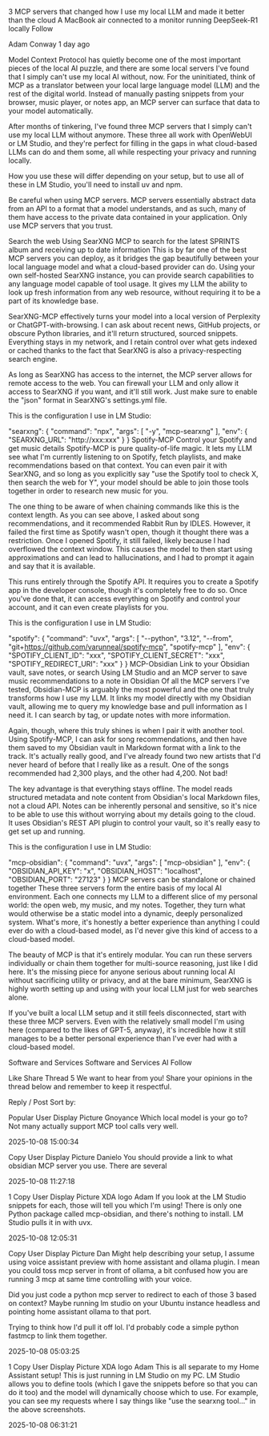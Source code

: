 
3 MCP servers that changed how I use my local LLM and made it better than the cloud
A MacBook air connected to a monitor running DeepSeek-R1 locally
Follow

Adam Conway
1 day ago

Model Context Protocol has quietly become one of the most important pieces of the local AI puzzle, and there are some local servers I've found that I simply can't use my local AI without, now. For the uninitiated, think of MCP as a translator between your local large language model (LLM) and the rest of the digital world. Instead of manually pasting snippets from your browser, music player, or notes app, an MCP server can surface that data to your model automatically.

After months of tinkering, I've found three MCP servers that I simply can't use my local LLM without anymore. These three all work with OpenWebUI or LM Studio, and they're perfect for filling in the gaps in what cloud-based LLMs can do and them some, all while respecting your privacy and running locally.

How you use these will differ depending on your setup, but to use all of these in LM Studio, you'll need to install uv and npm.

Be careful when using MCP servers. MCP servers essentially abstract data from an API to a format that a model understands, and as such, many of them have access to the private data contained in your application. Only use MCP servers that you trust.

Search the web
Using SearXNG MCP to search for the latest SPRINTS album and receiving up to date information
This is by far one of the best MCP servers you can deploy, as it bridges the gap beautifully between your local language model and what a cloud-based provider can do. Using your own self-hosted SearXNG instance, you can provide search capabilities to any language model capable of tool usage. It gives my LLM the ability to look up fresh information from any web resource, without requiring it to be a part of its knowledge base.

SearXNG-MCP effectively turns your model into a local version of Perplexity or ChatGPT-with-browsing. I can ask about recent news, GitHub projects, or obscure Python libraries, and it'll return structured, sourced snippets. Everything stays in my network, and I retain control over what gets indexed or cached thanks to the fact that SearXNG is also a privacy-respecting search engine.

As long as SearXNG has access to the internet, the MCP server allows for remote access to the web. You can firewall your LLM and only allow it access to SearXNG if you want, and it'll still work. Just make sure to enable the "json" format in SearXNG's settings.yml file.

This is the configuration I use in LM Studio:

"searxng": {
"command": "npx",
"args": [
"-y",
"mcp-searxng"
],
"env": {
"SEARXNG_URL": "http://xxx:xxx"
}
}
Spotify-MCP
Control your Spotify and get music details
Spotify-MCP is pure quality-of-life magic. It lets my LLM see what I'm currently listening to on Spotify, fetch playlists, and make recommendations based on that context. You can even pair it with SearXNG, and so long as you explicitly say "use the Spotify tool to check X, then search the web for Y", your model should be able to join those tools together in order to research new music for you.

The one thing to be aware of when chaining commands like this is the context length. As you can see above, I asked about song recommendations, and it recommended Rabbit Run by IDLES. However, it failed the first time as Spotify wasn't open, though it thought there was a restriction. Once I opened Spotify, it still failed, likely because I had overflowed the context window. This causes the model to then start using approximations and can lead to hallucinations, and I had to prompt it again and say that it is available.

This runs entirely through the Spotify API. It requires you to create a Spotify app in the developer console, though it's completely free to do so. Once you've done that, it can access everything on Spotify and control your account, and it can even create playlists for you.

This is the configuration I use in LM Studio:

"spotify": {
"command": "uvx",
"args": [
"--python",
"3.12",
"--from",
"git+https://github.com/varunneal/spotify-mcp",
"spotify-mcp"
],
"env": {
"SPOTIFY_CLIENT_ID": "xxx",
"SPOTIFY_CLIENT_SECRET": "xxx",
"SPOTIFY_REDIRECT_URI": "xxx"
}
}
MCP-Obsidian
Link to your Obsidian vault, save notes, or search
Using LM Studio and an MCP server to save music recommendations to a note in Obsidian
Of all the MCP servers I've tested, Obsidian-MCP is arguably the most powerful and the one that truly transforms how I use my LLM. It links my model directly with my Obsidian vault, allowing me to query my knowledge base and pull information as I need it. I can search by tag, or update notes with more information.

Again, though, where this truly shines is when I pair it with another tool. Using Spotify-MCP, I can ask for song recommendations, and then have them saved to my Obsidian vault in Markdown format with a link to the track. It's actually really good, and I've already found two new artists that I'd never heard of before that I really like as a result. One of the songs recommended had 2,300 plays, and the other had 4,200. Not bad!

The key advantage is that everything stays offline. The model reads structured metadata and note content from Obsidian's local Markdown files, not a cloud API. Notes can be inherently personal and sensitive, so it's nice to be able to use this without worrying about my details going to the cloud. It uses Obsidian's REST API plugin to control your vault, so it's really easy to get set up and running.

This is the configuration I use in LM Studio:

"mcp-obsidian": {
"command": "uvx",
"args": [
"mcp-obsidian"
],
"env": {
"OBSIDIAN_API_KEY": "x",
"OBSIDIAN_HOST": "localhost",
"OBSIDIAN_PORT": "27123"
}
}
MCP servers can be standalone or chained together
These three servers form the entire basis of my local AI environment. Each one connects my LLM to a different slice of my personal world: the open web, my music, and my notes. Together, they turn what would otherwise be a static model into a dynamic, deeply personalized system. What's more, it's honestly a better experience than anything I could ever do with a cloud-based model, as I'd never give this kind of access to a cloud-based model.

The beauty of MCP is that it's entirely modular. You can run these servers individually or chain them together for multi-source reasoning, just like I did here. It's the missing piece for anyone serious about running local AI without sacrificing utility or privacy, and at the bare minimum, SearXNG is highly worth setting up and using with your local LLM just for web searches alone.

If you've built a local LLM setup and it still feels disconnected, start with these three MCP servers. Even with the relatively small model I'm using here (compared to the likes of GPT-5, anyway), it's incredible how it still manages to be a better personal experience than I've ever had with a cloud-based model.

Software and Services
Software and Services
AI
Follow

Like
Share
Thread
5
We want to hear from you! Share your opinions in the thread below and remember to keep it respectful.

Reply / Post
Sort by:

Popular
User Display Picture
Gnoyance
Which local model is your go to? Not many actually support MCP tool calls very well.

2025-10-08 15:00:34



Copy
User Display Picture
Danielo
You should provide a link to what obsidian MCP server you use. There are several

2025-10-08 11:27:18



1
Copy
User Display Picture
XDA logo
Adam
If you look at the LM Studio snippets for each, those will tell you which I'm using! There is only one Python package called mcp-obsidian, and there's nothing to install. LM Studio pulls it in with uvx.

2025-10-08 12:05:31



Copy
User Display Picture
Dan
Might help describing your setup, I assume using voice assistant preview with home assistant and ollama plugin. I mean you could toss mcp server in front of ollama, a bit confused how you are running 3 mcp at same time controlling with your voice.



Did you just code a python mcp server to redirect to each of those 3 based on context? Maybe running lm studio on your Ubuntu instance headless and pointing home assistant ollama to that port.



Trying to think how I'd pull it off lol. I'd probably code a simple python fastmcp to link them together.

2025-10-08 05:03:25



1
Copy
User Display Picture
XDA logo
Adam
This is all separate to my Home Assistant setup! This is just running in LM Studio on my PC. LM Studio allows you to define tools (which I gave the snippets before so that you can do it too) and the model will dynamically choose which to use. For example, you can see my requests where I say things like "use the searxng tool..." in the above screenshots.

2025-10-08 06:31:21

